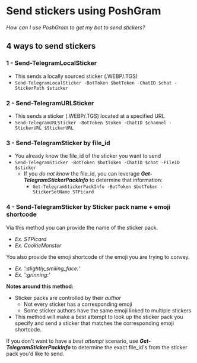 # Send stickers using PoshGram

*How can I use PoshGram to get my bot to send stickers?*

## 4 ways to send stickers

### 1 - Send-TelegramLocalSticker

* This sends a locally sourced sticker (.WEBP/.TGS)
* ```Send-TelegramLocalSticker -BotToken $botToken -ChatID $chat -StickerPath $sticker```

### 2 - **Send-TelegramURLSticker**

* This sends a sticker (.WEBP/.TGS) located at a specified URL
* ```Send-TelegramURLSticker -BotToken $token -ChatID $channel -StickerURL $StickerURL```

### 3 - **Send-TelegramSticker** by file_id

* You already know the file_id of the sticker you want to send
* ```Send-TelegramSticker -BotToken $botToken -ChatID $chat -FileID $sticker```
  * If you *do not know* the file_id, you can leverage ***Get-TelegramStickerPackInfo*** to determine that information:
    * ```Get-TelegramStickerPackInfo -BotToken $botToken -StickerSetName STPicard```

### 4 - **Send-TelegramSticker** by Sticker pack name + emoji shortcode

Via this method you can provide the name of the sticker pack.

* *Ex. STPicard*
* *Ex. CookieMonster*

You also provide the emoji shortcode of the emoji you are trying to convey.

* *Ex. ':<zero-width space>slightly_smiling_face:'*
* *Ex. ':<zero-width space>grinning:'*

**Notes around this method:**

* Sticker packs are controlled by their *author*
  * Not every sticker has a corresponding emoji
  * Some sticker authors have the same emoji linked to multiple stickers
* This method will make a best attempt to look up the sticker pack you specify and send a sticker that matches the corresponding emoji shortcode.

If you don't want to have a *best attempt* scenario, use ***Get-TelegramStickerPackInfo*** to determine the exact file_id's from the sticker pack you'd like to send.
